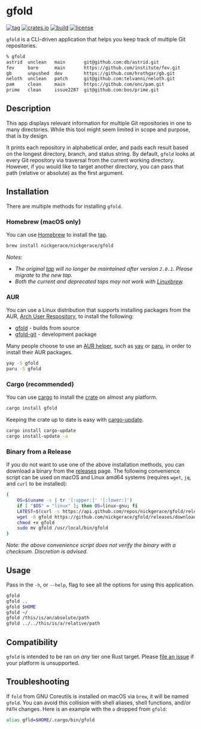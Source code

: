 # gfold

[![tag](https://img.shields.io/github/v/tag/nickgerace/gfold?sort=semver&logo=github&label=version&style=flat-square&color=blue)](https://github.com/nickgerace/gfold/releases/latest)
[![crates.io](https://img.shields.io/crates/v/gfold?style=flat-square&logo=rust&color=orange)](https://crates.io/crates/gfold)
[![build](https://img.shields.io/github/workflow/status/nickgerace/gfold/merge/main?style=flat-square)](https://github.com/nickgerace/gfold/actions?query=workflow%3Amerge+branch%3Amain)
[![license](https://img.shields.io/github/license/nickgerace/gfold?style=flat-square&color=purple)](./LICENSE)

`gfold` is a CLI-driven application that helps you keep track of multiple Git repositories.

```sh
% gfold
astrid  unclean   main       git@github.com:db/astrid.git
fev     bare      main       https://github.com/institute/fev.git
gb      unpushed  dev        https://github.com/hrothgar/gb.git
neloth  unclean   patch      git@github.com:telvanni/neloth.git
pam     clean     main       https://github.com/onc/pam.git
prime   clean     issue2287  git@github.com:bos/prime.git
```

## Description

This app displays relevant information for multiple Git repositories in one to many directories.
While this tool might seem limited in scope and purpose, that is by design.

It prints each repository in alphabetical order, and pads each result based on the longest directory, branch, and status string.
By default, `gfold` looks at every Git repository via traversal from the current working directory.
However, if you would like to target another directory, you can pass that path (relative or absolute) as the first argument.

## Installation

There are multiple methods for installing `gfold`.

### Homebrew (macOS only)

You can use [Homebrew](https://brew.sh) to install the [tap](https://github.com/nickgerace/homebrew-nickgerace/blob/main/Formula/gfold.rb).

```sh
brew install nickgerace/nickgerace/gfold
```

_Notes:_
- _The original [tap](https://github.com/nickgerace/homebrew-gfold) will no longer be maintained after version `2.0.1`. Please migrate to the new tap._
- _Both the current and deprecated taps may not work with [Linuxbrew](https://docs.brew.sh/Homebrew-on-Linux)._

### AUR

You can use a Linux distribution that supports installing packages from the AUR, [Arch User Respository](https://aur.archlinux.org/), to install the following:

- [gfold](https://aur.archlinux.org/packages/gfold/) - builds from source
- [gfold-git](https://aur.archlinux.org/packages/gfold-git/) - development package

Many people choose to use an [AUR helper](https://wiki.archlinux.org/index.php/AUR_helpers), such as [yay](https://github.com/Jguer/yay) or [paru](https://github.com/Morganamilo/paru), in order to install their AUR packages.

```sh
yay -S gfold
paru -S gfold
```

### Cargo (recommended)

You can use [cargo](https://crates.io) to install the [crate](https://crates.io/crates/gfold) on almost any platform.

```sh
cargo install gfold
```

Keeping the crate up to date is easy with [cargo-update](https://crates.io/crates/cargo-update).

```sh
cargo install cargo-update
cargo install-update -a
```

### Binary from a Release

If you do not want to use one of the above installation methods, you can download a binary from the [releases](https://github.com/nickgerace/gfold/releases) page.
The following convenience script can be used on macOS and Linux amd64 systems (requires `wget`, `jq`, and `curl` to be installed):

```sh
(
    OS=$(uname -s | tr '[:upper:]' '[:lower:]')
    if [ "$OS" = "linux" ]; then OS=linux-gnu; fi
    LATEST=$(curl -s https://api.github.com/repos/nickgerace/gfold/releases/latest | jq -r ".tag_name")
    wget -O gfold https://github.com/nickgerace/gfold/releases/download/$LATEST/gfold-$OS-amd64
    chmod +x gfold
    sudo mv gfold /usr/local/bin/gfold
)
```

_Note: the above convenience script does not verify the binary with a checksum.
Discretion is advised._

## Usage

Pass in the `-h`, or `--help`, flag to see all the options for using this application.

```sh
gfold
gfold ..
gfold $HOME
gfold ~/
gfold /this/is/an/absolute/path
gfold ../../this/is/a/relative/path
```

## Compatibility

`gfold` is intended to be ran on *any* tier one Rust target.
Please [file an issue](https://github.com/nickgerace/gfold/issues) if your platform is unsupported.

## Troubleshooting

If `fold` from GNU Coreutils is installed on macOS via `brew`, it will be named `gfold`.
You can avoid this collision with shell aliases, shell functions, and/or `PATH` changes.
Here is an example with the `o` dropped from `gfold`:

```sh
alias gfld=$HOME/.cargo/bin/gfold
```
